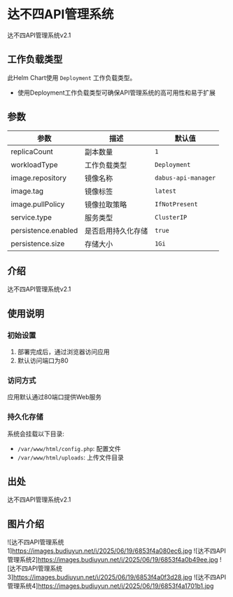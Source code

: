 # 达不四API管理系统

达不四API管理系统v2.1

## 工作负载类型

此Helm Chart使用 `Deployment` 工作负载类型。

- 使用Deployment工作负载类型可确保API管理系统的高可用性和易于扩展

## 参数

| 参数                | 描述               | 默认值         |
|---|-----|---|
| replicaCount        | 副本数量           | `1`           |
| workloadType        | 工作负载类型       | `Deployment`  |
| image.repository    | 镜像名称           | `dabus-api-manager`   |
| image.tag           | 镜像标签           | `latest`      |
| image.pullPolicy    | 镜像拉取策略       | `IfNotPresent`|
| service.type        | 服务类型           | `ClusterIP`   |
| persistence.enabled | 是否启用持久化存储 | `true`        |
| persistence.size    | 存储大小           | `1Gi`         |

## 介绍
达不四API管理系统v2.1

## 使用说明
### 初始设置
1. 部署完成后，通过浏览器访问应用
2. 默认访问端口为80

### 访问方式
应用默认通过80端口提供Web服务

### 持久化存储
系统会挂载以下目录:
- `/var/www/html/config.php`: 配置文件
- `/var/www/html/uploads`: 上传文件目录

## 出处
达不四API管理系统v2.1

## 图片介绍
![达不四API管理系统1]https://images.budiuyun.net/i/2025/06/19/6853f4a080ec6.jpg
![达不四API管理系统2]https://images.budiuyun.net/i/2025/06/19/6853f4a0b49ee.jpg
![达不四API管理系统3]https://images.budiuyun.net/i/2025/06/19/6853f4a0f3d28.jpg
![达不四API管理系统4]https://images.budiuyun.net/i/2025/06/19/6853f4a1701b1.jpg
